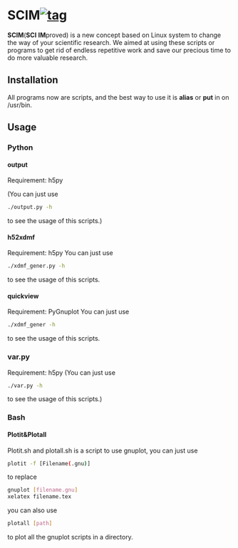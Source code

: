 # SCIM[![tag](https://img.shields.io/badge/version-v0.1.0-blue.svg)]()

**SCIM**(**SCI** **IM**proved) is a new concept based on Linux system to change the way of your scientific research. We aimed at using these scripts or programs to get rid of endless repetitive work and save our precious time to do more valuable research.

## Installation
All programs now are scripts, and the best way to use it is **alias** or **put** in on /usr/bin.

## Usage
### Python
#### output
Requirement: h5py

(You can just use
```bash
./output.py -h
```
to see the usage of this scripts.)
#### h52xdmf
Requirement: h5py
You can just use
```bash
./xdmf_gener.py -h
```
to see the usage of this scripts.
#### quickview
Requirement: PyGnuplot
You can just use
```bash
./xdmf_gener -h
```
to see the usage of this scripts.
### var.py
Requirement: h5py
(You can just use
```bash
./var.py -h
```
to see the usage of this scripts.)

### Bash
#### Plotit\&Plotall
Plotit.sh and plotall.sh is a script to use gnuplot, you can just use
```bash
plotit -f [Filename(.gnu)]
```
to replace
```bash
gnuplot [filename.gnu]
xelatex filename.tex
```
you can also use
```bash
plotall [path]
```
to plot all the gnuplot scripts in a directory.
